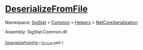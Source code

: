 # [DeserializeFromFile](./NetCoreSerializationHelper-100664084.md)

Namespace: [SigStat]() > [Common](./../../../README.md) > [Helpers](./../../README.md) > [NetCoreSerialization](./../README.md)

Assembly: SigStat.Common.dll

<sub>[DeserializeFromFile](./NetCoreSerializationHelper-100664084.md) ( [`String`](https://docs.microsoft.com/en-us/dotnet/api/System.String) path )</sub>&nbsp;&nbsp;&nbsp;&nbsp;&nbsp;&nbsp;&nbsp;&nbsp;&nbsp;<sub></sub>

